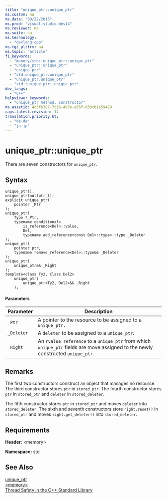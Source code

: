 ```yaml
---
title: "unique_ptr::unique_ptr"
ms.custom: na
ms.date: "09/22/2016"
ms.prod: "visual-studio-dev14"
ms.reviewer: na
ms.suite: na
ms.technology: 
  - "devlang-cpp"
ms.tgt_pltfrm: na
ms.topic: "article"
f1_keywords: 
  - "memory/std::unique_ptr::unique_ptr"
  - "unique_ptr::unique_ptr"
  - "unique_ptr"
  - "std.unique_ptr.unique_ptr"
  - "unique_ptr.unique_ptr"
  - "std::unique_ptr::unique_ptr"
dev_langs: 
  - "C++"
helpviewer_keywords: 
  - "unique_ptr method, constructor"
ms.assetid: 4c5f6387-7c16-4b7e-a55f-039cb1e59429
caps.latest.revision: 14
translation.priority.ht: 
  - "de-de"
  - "ja-jp"
---
```

# unique_ptr::unique_ptr
There are seven constructors for `unique_ptr`.  
  
## Syntax  
  
```  
unique_ptr();  
unique_ptr(nullptr_t);  
explicit unique_ptr(  
    pointer _Ptr  
);  
unique_ptr(  
    Type *_Ptr,  
    typename conditional<  
        is_reference<Del>::value,   
        Del,  
        typename add_reference<const Del>::type>::type _Deleter  
);  
unique_ptr(  
    pointer ptr,  
    typename remove_reference<Del>::type&& _Deleter  
);  
unique_ptr(  
    unique_ptr&& _Right  
);  
template<class Ty2, Class Del2>  
    unique_ptr(  
        unique_ptr<Ty2, Del2>&& _Right  
    );  
```  
  
#### Parameters  
  
|Parameter|Description|  
|---------------|-----------------|  
|`_Ptr`|A pointer to the resource to be assigned to a `unique_ptr.`|  
|`_Deleter`|A `deleter` to be assigned to a `unique_ptr`.|  
|`_Right`|An `rvalue reference` to a `unique_ptr` from which `unique_ptr` fields are move assigned to the newly constructed `unique_ptr`.|  
  
## Remarks  
 The first two constructors construct an object that manages no resource. The third constructor stores `ptr` in `stored_ptr`. The fourth constructor stores `ptr` in `stored_ptr` and `deleter` in `stored_deleter`.  
  
 The fifth constructor stores `ptr` in `stored_ptr` and moves `deleter` into `stored_deleter`. The sixth and seventh constructors store `right.reset()` in `stored_ptr` and moves `right.get_deleter()` into `stored_deleter`.  
  
## Requirements  
 **Header:** \<memory>  
  
 **Namespace:** std  
  
## See Also  
 [unique_ptr](../vs140/unique_ptr-class.md)   
 [\<memory>](../vs140/-memory-.md)   
 [Thread Safety in the C++ Standard Library](../vs140/thread-safety-in-the-c---standard-library.md)